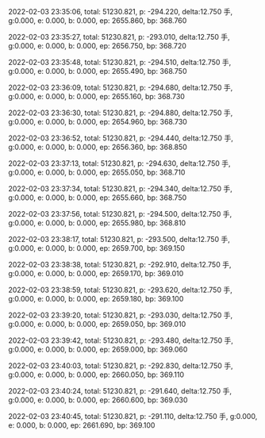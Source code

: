 2022-02-03 23:35:06, total: 51230.821, p: -294.220, delta:12.750 手, g:0.000, e: 0.000, b: 0.000, ep: 2655.860, bp: 368.760

2022-02-03 23:35:27, total: 51230.821, p: -293.010, delta:12.750 手, g:0.000, e: 0.000, b: 0.000, ep: 2656.750, bp: 368.720

2022-02-03 23:35:48, total: 51230.821, p: -294.510, delta:12.750 手, g:0.000, e: 0.000, b: 0.000, ep: 2655.490, bp: 368.750

2022-02-03 23:36:09, total: 51230.821, p: -294.680, delta:12.750 手, g:0.000, e: 0.000, b: 0.000, ep: 2655.160, bp: 368.730

2022-02-03 23:36:30, total: 51230.821, p: -294.880, delta:12.750 手, g:0.000, e: 0.000, b: 0.000, ep: 2654.960, bp: 368.730

2022-02-03 23:36:52, total: 51230.821, p: -294.440, delta:12.750 手, g:0.000, e: 0.000, b: 0.000, ep: 2656.360, bp: 368.850

2022-02-03 23:37:13, total: 51230.821, p: -294.630, delta:12.750 手, g:0.000, e: 0.000, b: 0.000, ep: 2655.050, bp: 368.710

2022-02-03 23:37:34, total: 51230.821, p: -294.340, delta:12.750 手, g:0.000, e: 0.000, b: 0.000, ep: 2655.660, bp: 368.750

2022-02-03 23:37:56, total: 51230.821, p: -294.500, delta:12.750 手, g:0.000, e: 0.000, b: 0.000, ep: 2655.980, bp: 368.810

2022-02-03 23:38:17, total: 51230.821, p: -293.500, delta:12.750 手, g:0.000, e: 0.000, b: 0.000, ep: 2659.700, bp: 369.150

2022-02-03 23:38:38, total: 51230.821, p: -292.910, delta:12.750 手, g:0.000, e: 0.000, b: 0.000, ep: 2659.170, bp: 369.010

2022-02-03 23:38:59, total: 51230.821, p: -293.620, delta:12.750 手, g:0.000, e: 0.000, b: 0.000, ep: 2659.180, bp: 369.100

2022-02-03 23:39:20, total: 51230.821, p: -293.030, delta:12.750 手, g:0.000, e: 0.000, b: 0.000, ep: 2659.050, bp: 369.010

2022-02-03 23:39:42, total: 51230.821, p: -293.480, delta:12.750 手, g:0.000, e: 0.000, b: 0.000, ep: 2659.000, bp: 369.060

2022-02-03 23:40:03, total: 51230.821, p: -292.830, delta:12.750 手, g:0.000, e: 0.000, b: 0.000, ep: 2660.050, bp: 369.110

2022-02-03 23:40:24, total: 51230.821, p: -291.640, delta:12.750 手, g:0.000, e: 0.000, b: 0.000, ep: 2660.600, bp: 369.030

2022-02-03 23:40:45, total: 51230.821, p: -291.110, delta:12.750 手, g:0.000, e: 0.000, b: 0.000, ep: 2661.690, bp: 369.100